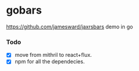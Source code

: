 gobars
======

https://github.com/jamesward/jaxrsbars demo in go

### Todo

- [x] move from mithril to react+flux.
- [x] npm for all the dependecies.
